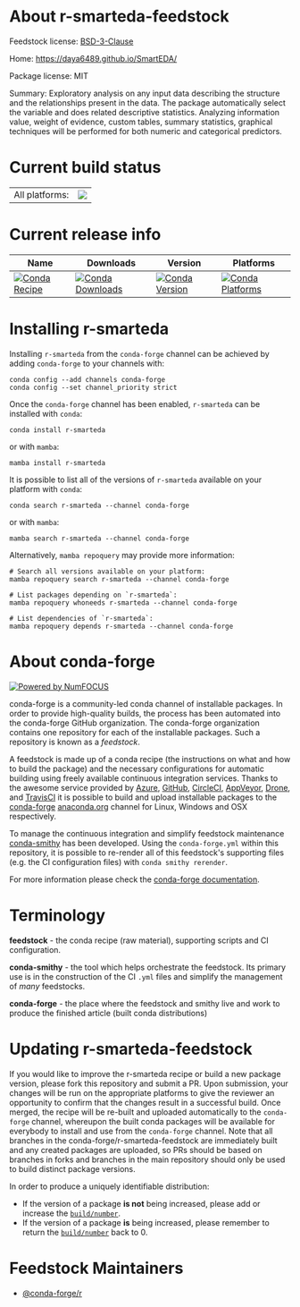 About r-smarteda-feedstock
==========================

Feedstock license: [BSD-3-Clause](https://github.com/conda-forge/r-smarteda-feedstock/blob/main/LICENSE.txt)

Home: https://daya6489.github.io/SmartEDA/

Package license: MIT

Summary: Exploratory analysis on any input data describing the structure and the relationships present in the data. The package automatically select the variable and does related descriptive statistics. Analyzing information value, weight of evidence, custom tables, summary statistics, graphical techniques will be performed for both numeric and categorical predictors.

Current build status
====================


<table><tr><td>All platforms:</td>
    <td>
      <a href="https://dev.azure.com/conda-forge/feedstock-builds/_build/latest?definitionId=16387&branchName=main">
        <img src="https://dev.azure.com/conda-forge/feedstock-builds/_apis/build/status/r-smarteda-feedstock?branchName=main">
      </a>
    </td>
  </tr>
</table>

Current release info
====================

| Name | Downloads | Version | Platforms |
| --- | --- | --- | --- |
| [![Conda Recipe](https://img.shields.io/badge/recipe-r--smarteda-green.svg)](https://anaconda.org/conda-forge/r-smarteda) | [![Conda Downloads](https://img.shields.io/conda/dn/conda-forge/r-smarteda.svg)](https://anaconda.org/conda-forge/r-smarteda) | [![Conda Version](https://img.shields.io/conda/vn/conda-forge/r-smarteda.svg)](https://anaconda.org/conda-forge/r-smarteda) | [![Conda Platforms](https://img.shields.io/conda/pn/conda-forge/r-smarteda.svg)](https://anaconda.org/conda-forge/r-smarteda) |

Installing r-smarteda
=====================

Installing `r-smarteda` from the `conda-forge` channel can be achieved by adding `conda-forge` to your channels with:

```
conda config --add channels conda-forge
conda config --set channel_priority strict
```

Once the `conda-forge` channel has been enabled, `r-smarteda` can be installed with `conda`:

```
conda install r-smarteda
```

or with `mamba`:

```
mamba install r-smarteda
```

It is possible to list all of the versions of `r-smarteda` available on your platform with `conda`:

```
conda search r-smarteda --channel conda-forge
```

or with `mamba`:

```
mamba search r-smarteda --channel conda-forge
```

Alternatively, `mamba repoquery` may provide more information:

```
# Search all versions available on your platform:
mamba repoquery search r-smarteda --channel conda-forge

# List packages depending on `r-smarteda`:
mamba repoquery whoneeds r-smarteda --channel conda-forge

# List dependencies of `r-smarteda`:
mamba repoquery depends r-smarteda --channel conda-forge
```


About conda-forge
=================

[![Powered by
NumFOCUS](https://img.shields.io/badge/powered%20by-NumFOCUS-orange.svg?style=flat&colorA=E1523D&colorB=007D8A)](https://numfocus.org)

conda-forge is a community-led conda channel of installable packages.
In order to provide high-quality builds, the process has been automated into the
conda-forge GitHub organization. The conda-forge organization contains one repository
for each of the installable packages. Such a repository is known as a *feedstock*.

A feedstock is made up of a conda recipe (the instructions on what and how to build
the package) and the necessary configurations for automatic building using freely
available continuous integration services. Thanks to the awesome service provided by
[Azure](https://azure.microsoft.com/en-us/services/devops/), [GitHub](https://github.com/),
[CircleCI](https://circleci.com/), [AppVeyor](https://www.appveyor.com/),
[Drone](https://cloud.drone.io/welcome), and [TravisCI](https://travis-ci.com/)
it is possible to build and upload installable packages to the
[conda-forge](https://anaconda.org/conda-forge) [anaconda.org](https://anaconda.org/)
channel for Linux, Windows and OSX respectively.

To manage the continuous integration and simplify feedstock maintenance
[conda-smithy](https://github.com/conda-forge/conda-smithy) has been developed.
Using the ``conda-forge.yml`` within this repository, it is possible to re-render all of
this feedstock's supporting files (e.g. the CI configuration files) with ``conda smithy rerender``.

For more information please check the [conda-forge documentation](https://conda-forge.org/docs/).

Terminology
===========

**feedstock** - the conda recipe (raw material), supporting scripts and CI configuration.

**conda-smithy** - the tool which helps orchestrate the feedstock.
                   Its primary use is in the construction of the CI ``.yml`` files
                   and simplify the management of *many* feedstocks.

**conda-forge** - the place where the feedstock and smithy live and work to
                  produce the finished article (built conda distributions)


Updating r-smarteda-feedstock
=============================

If you would like to improve the r-smarteda recipe or build a new
package version, please fork this repository and submit a PR. Upon submission,
your changes will be run on the appropriate platforms to give the reviewer an
opportunity to confirm that the changes result in a successful build. Once
merged, the recipe will be re-built and uploaded automatically to the
`conda-forge` channel, whereupon the built conda packages will be available for
everybody to install and use from the `conda-forge` channel.
Note that all branches in the conda-forge/r-smarteda-feedstock are
immediately built and any created packages are uploaded, so PRs should be based
on branches in forks and branches in the main repository should only be used to
build distinct package versions.

In order to produce a uniquely identifiable distribution:
 * If the version of a package **is not** being increased, please add or increase
   the [``build/number``](https://docs.conda.io/projects/conda-build/en/latest/resources/define-metadata.html#build-number-and-string).
 * If the version of a package **is** being increased, please remember to return
   the [``build/number``](https://docs.conda.io/projects/conda-build/en/latest/resources/define-metadata.html#build-number-and-string)
   back to 0.

Feedstock Maintainers
=====================

* [@conda-forge/r](https://github.com/conda-forge/r/)

